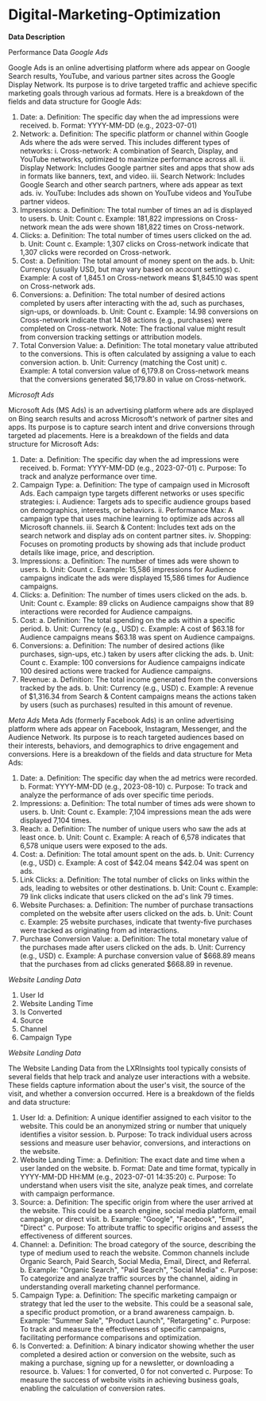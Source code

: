 # Digital-Marketing-Optimization

**Data Description**

Performance Data
_Google Ads_

Google Ads is an online advertising platform where ads appear on Google Search results, YouTube, and various partner sites across the Google Display Network. Its purpose is to drive targeted traffic and achieve specific marketing goals through various ad formats. Here is a breakdown of the fields and data structure for Google Ads:
1.	Date:
a.	Definition: The specific day when the ad impressions were received.
b.	Format: YYYY-MM-DD (e.g., 2023-07-01)
2.	Network:
a.	Definition: The specific platform or channel within Google Ads where the ads were served. This includes different types of networks:
i.	Cross-network: A combination of Search, Display, and YouTube networks, optimized to maximize performance across all.
ii.	Display Network: Includes Google partner sites and apps that show ads in formats like banners, text, and video.
iii.	Search Network: Includes Google Search and other search partners, where ads appear as text ads.
iv.	YouTube: Includes ads shown on YouTube videos and YouTube partner videos.
3.	Impressions:
a.	Definition: The total number of times an ad is displayed to users.
b.	Unit: Count
c.	Example: 181,822 impressions on Cross-network mean the ads were shown 181,822 times on Cross-network.
4.	Clicks:
a.	Definition: The total number of times users clicked on the ad.
b.	Unit: Count
c.	Example: 1,307 clicks on Cross-network indicate that 1,307 clicks were recorded on Cross-network.
5.	Cost:
a.	Definition: The total amount of money spent on the ads.
b.	Unit: Currency (usually USD, but may vary based on account settings)
c.	Example: A cost of 1,845.1 on Cross-network means $1,845.10 was spent on Cross-network ads.
6.	Conversions:
a.	Definition: The total number of desired actions completed by users after interacting with the ad, such as purchases, sign-ups, or downloads.
b.	Unit: Count
c.	Example: 14.98 conversions on Cross-network indicate that 14.98 actions (e.g., purchases) were completed on Cross-network. Note: The fractional value might result from conversion tracking settings or attribution models.
7.	Total Conversion Value:
a.	Definition: The total monetary value attributed to the conversions. This is often calculated by assigning a value to each conversion action.
b.	Unit: Currency (matching the Cost unit)
c.	Example: A total conversion value of 6,179.8 on Cross-network means that the conversions generated $6,179.80 in value on Cross-network.

_Microsoft Ads_

Microsoft Ads (MS Ads) is an advertising platform where ads are displayed on Bing search results and across Microsoft's network of partner sites and apps. Its purpose is to capture search intent and drive conversions through targeted ad placements. Here is a breakdown of the fields and data structure for Microsoft Ads:
1.	Date:
a.	Definition: The specific day when the ad impressions were received.
b.	Format: YYYY-MM-DD (e.g., 2023-07-01)
c.	Purpose: To track and analyze performance over time.
2.	Campaign Type:
a.	Definition: The type of campaign used in Microsoft Ads. Each campaign type targets different networks or uses specific strategies:
i.	Audience: Targets ads to specific audience groups based on demographics, interests, or behaviors.
ii.	Performance Max: A campaign type that uses machine learning to optimize ads across all Microsoft channels.
iii.	Search & Content: Includes text ads on the search network and display ads on content partner sites.
iv.	Shopping: Focuses on promoting products by showing ads that include product details like image, price, and description.
3.	Impressions:
a.	Definition: The number of times ads were shown to users.
b.	Unit: Count
c.	Example: 15,586 impressions for Audience campaigns indicate the ads were displayed 15,586 times for Audience campaigns.
4.	Clicks:
a.	Definition: The number of times users clicked on the ads.
b.	Unit: Count
c.	Example: 89 clicks on Audience campaigns show that 89 interactions were recorded for Audience campaigns.
5.	Cost:
a.	Definition: The total spending on the ads within a specific period.
b.	Unit: Currency (e.g., USD)
c.	Example: A cost of $63.18 for Audience campaigns means $63.18 was spent on Audience campaigns.
6.	Conversions:
a.	Definition: The number of desired actions (like purchases, sign-ups, etc.) taken by users after clicking the ads.
b.	Unit: Count
c.	Example: 100 conversions for Audience campaigns indicate 100 desired actions were tracked for Audience campaigns.
7.	Revenue:
a.	Definition: The total income generated from the conversions tracked by the ads.
b.	Unit: Currency (e.g., USD)
c.	Example: A revenue of $1,316.34 from Search & Content campaigns means the actions taken by users (such as purchases) resulted in this amount of revenue.

_Meta Ads_
Meta Ads (formerly Facebook Ads) is an online advertising platform where ads appear on Facebook, Instagram, Messenger, and the Audience Network. Its purpose is to reach targeted audiences based on their interests, behaviors, and demographics to drive engagement and conversions. Here is a breakdown of the fields and data structure for Meta Ads:
1.	Date:
a.	Definition: The specific day when the ad metrics were recorded.
b.	Format: YYYY-MM-DD (e.g., 2023-08-10)
c.	Purpose: To track and analyze the performance of ads over specific time periods.
2.	Impressions:
a.	Definition: The total number of times ads were shown to users.
b.	Unit: Count
c.	Example: 7,104 impressions mean the ads were displayed 7,104 times.
3.	Reach:
a.	Definition: The number of unique users who saw the ads at least once.
b.	Unit: Count
c.	Example: A reach of 6,578 indicates that 6,578 unique users were exposed to the ads.
4.	Cost:
a.	Definition: The total amount spent on the ads.
b.	Unit: Currency (e.g., USD)
c.	Example: A cost of $42.04 means $42.04 was spent on ads.
5.	Link Clicks:
a.	Definition: The total number of clicks on links within the ads, leading to websites or other destinations.
b.	Unit: Count
c.	Example: 79 link clicks indicate that users clicked on the ad's link 79 times.
6.	Website Purchases:
a.	Definition: The number of purchase transactions completed on the website after users clicked on the ads.
b.	Unit: Count
c.	Example: 25 website purchases, indicate that twenty-five purchases were tracked as originating from ad interactions.
7.	Purchase Conversion Value:
a.	Definition: The total monetary value of the purchases made after users clicked on the ads.
b.	Unit: Currency (e.g., USD)
c.	Example: A purchase conversion value of $668.89 means that the purchases from ad clicks generated $668.89 in revenue.






_Website Landing Data_
1.	User Id
2.	Website Landing Time
3.	Is Converted
4.	Source
5.	Channel
6.	Campaign Type


_Website Landing Data_

The Website Landing Data from the LXRInsights tool typically consists of several fields that help track and analyze user interactions with a website. These fields capture information about the user's visit, the source of the visit, and whether a conversion occurred. Here is a breakdown of the fields and data structure:
1.	User Id:
a.	Definition: A unique identifier assigned to each visitor to the website. This could be an anonymized string or number that uniquely identifies a visitor session.
b.	Purpose: To track individual users across sessions and measure user behavior, conversions, and interactions on the website.
2.	Website Landing Time:
a.	Definition: The exact date and time when a user landed on the website.
b.	Format: Date and time format, typically in YYYY-MM-DD HH:MM
(e.g., 2023-07-01 14:35:20)
c.	Purpose: To understand when users visit the site, analyze peak times, and correlate with campaign performance.
3.	Source:
a.	Definition: The specific origin from where the user arrived at the website. This could be a search engine, social media platform, email campaign, or direct visit.
b.	Example: "Google", "Facebook", "Email", "Direct"
c.	Purpose: To attribute traffic to specific origins and assess the effectiveness of different sources.
4.	Channel:
a.	Definition: The broad category of the source, describing the type of medium used to reach the website. Common channels include Organic Search, Paid Search, Social Media, Email, Direct, and Referral.
b.	Example: "Organic Search", "Paid Search", "Social Media"
c.	Purpose: To categorize and analyze traffic sources by the channel, aiding in understanding overall marketing channel performance.
5.	Campaign Type:
a.	Definition: The specific marketing campaign or strategy that led the user to the website. This could be a seasonal sale, a specific product promotion, or a brand awareness campaign.
b.	Example: "Summer Sale", "Product Launch", "Retargeting"
c.	Purpose: To track and measure the effectiveness of specific campaigns, facilitating performance comparisons and optimization.
6.	Is Converted:
a.	Definition: A binary indicator showing whether the user completed a desired action or conversion on the website, such as making a purchase, signing up for a newsletter, or downloading a resource.
b.	Values: 1 for converted, 0 for not converted
c.	Purpose: To measure the success of website visits in achieving business goals, enabling the calculation of conversion rates.




